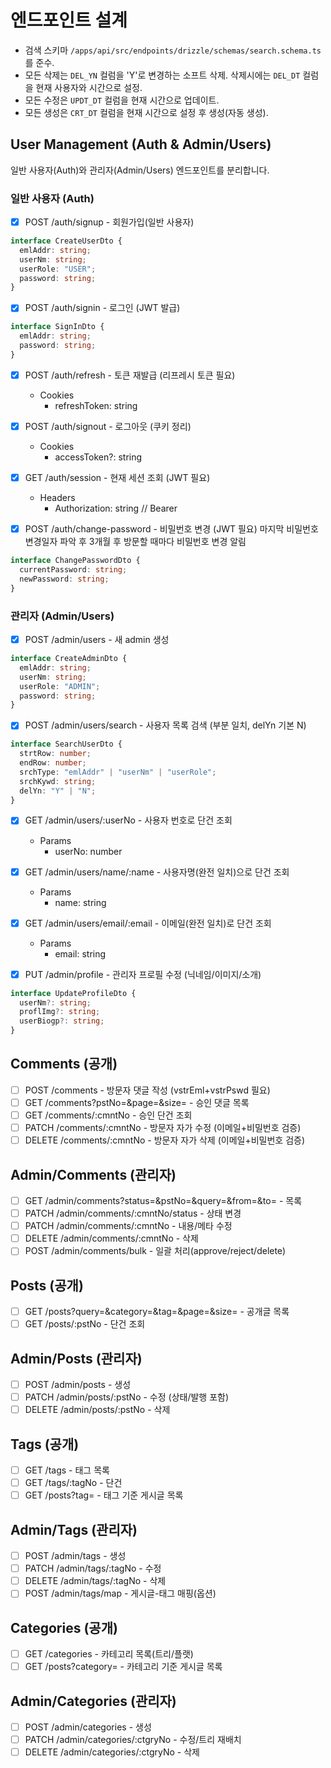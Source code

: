 # 엔드포인트 설계

- 검색 스키마 `/apps/api/src/endpoints/drizzle/schemas/search.schema.ts` 를 준수.
- 모든 삭제는 `DEL_YN` 컬럼을 'Y'로 변경하는 소프트 삭제. 삭제시에는 `DEL_DT` 컬럼을 현재 사용자와 시간으로 설정.
- 모든 수정은 `UPDT_DT` 컬럼을 현재 시간으로 업데이트.
- 모든 생성은 `CRT_DT` 컬럼을 현재 시간으로 설정 후 생성(자동 생성).

## User Management (Auth & Admin/Users)

일반 사용자(Auth)와 관리자(Admin/Users) 엔드포인트를 분리합니다.

### 일반 사용자 (Auth)

- [x] POST /auth/signup - 회원가입(일반 사용자)

```ts
interface CreateUserDto {
  emlAddr: string;
  userNm: string;
  userRole: "USER";
  password: string;
}
```

- [x] POST /auth/signin - 로그인 (JWT 발급)

```ts
interface SignInDto {
  emlAddr: string;
  password: string;
}
```

- [x] POST /auth/refresh - 토큰 재발급 (리프레시 토큰 필요)

  - Cookies
    - refreshToken: string

- [x] POST /auth/signout - 로그아웃 (쿠키 정리)

  - Cookies
    - accessToken?: string

- [x] GET /auth/session - 현재 세션 조회 (JWT 필요)

  - Headers
    - Authorization: string // Bearer <accessToken>

- [x] POST /auth/change-password - 비밀번호 변경 (JWT 필요) 마지막 비밀번호 변경일자 파악 후 3개월 후 방문할 때마다 비밀번호 변경 알림

```ts
interface ChangePasswordDto {
  currentPassword: string;
  newPassword: string;
}
```

### 관리자 (Admin/Users)

- [x] POST /admin/users - 새 admin 생성

```ts
interface CreateAdminDto {
  emlAddr: string;
  userNm: string;
  userRole: "ADMIN";
  password: string;
}
```

- [x] POST /admin/users/search - 사용자 목록 검색 (부분 일치, delYn 기본 N)

```ts
interface SearchUserDto {
  strtRow: number;
  endRow: number;
  srchType: "emlAddr" | "userNm" | "userRole";
  srchKywd: string;
  delYn: "Y" | "N";
}
```

- [x] GET /admin/users/:userNo - 사용자 번호로 단건 조회

  - Params
    - userNo: number

- [x] GET /admin/users/name/:name - 사용자명(완전 일치)으로 단건 조회

  - Params
    - name: string

- [x] GET /admin/users/email/:email - 이메일(완전 일치)로 단건 조회

  - Params
    - email: string

- [x] PUT /admin/profile - 관리자 프로필 수정 (닉네임/이미지/소개)

```ts
interface UpdateProfileDto {
  userNm?: string;
  proflImg?: string;
  userBiogp?: string;
}
```

## Comments (공개)

- [ ] POST /comments - 방문자 댓글 작성 (vstrEml+vstrPswd 필요)
- [ ] GET /comments?pstNo=&page=&size= - 승인 댓글 목록
- [ ] GET /comments/:cmntNo - 승인 단건 조회
- [ ] PATCH /comments/:cmntNo - 방문자 자가 수정 (이메일+비밀번호 검증)
- [ ] DELETE /comments/:cmntNo - 방문자 자가 삭제 (이메일+비밀번호 검증)

## Admin/Comments (관리자)

- [ ] GET /admin/comments?status=&pstNo=&query=&from=&to= - 목록
- [ ] PATCH /admin/comments/:cmntNo/status - 상태 변경
- [ ] PATCH /admin/comments/:cmntNo - 내용/메타 수정
- [ ] DELETE /admin/comments/:cmntNo - 삭제
- [ ] POST /admin/comments/bulk - 일괄 처리(approve/reject/delete)

## Posts (공개)

- [ ] GET /posts?query=&category=&tag=&page=&size= - 공개글 목록
- [ ] GET /posts/:pstNo - 단건 조회

## Admin/Posts (관리자)

- [ ] POST /admin/posts - 생성
- [ ] PATCH /admin/posts/:pstNo - 수정 (상태/발행 포함)
- [ ] DELETE /admin/posts/:pstNo - 삭제

## Tags (공개)

- [ ] GET /tags - 태그 목록
- [ ] GET /tags/:tagNo - 단건
- [ ] GET /posts?tag= - 태그 기준 게시글 목록

## Admin/Tags (관리자)

- [ ] POST /admin/tags - 생성
- [ ] PATCH /admin/tags/:tagNo - 수정
- [ ] DELETE /admin/tags/:tagNo - 삭제
- [ ] POST /admin/tags/map - 게시글-태그 매핑(옵션)

## Categories (공개)

- [ ] GET /categories - 카테고리 목록(트리/플랫)
- [ ] GET /posts?category= - 카테고리 기준 게시글 목록

## Admin/Categories (관리자)

- [ ] POST /admin/categories - 생성
- [ ] PATCH /admin/categories/:ctgryNo - 수정/트리 재배치
- [ ] DELETE /admin/categories/:ctgryNo - 삭제
